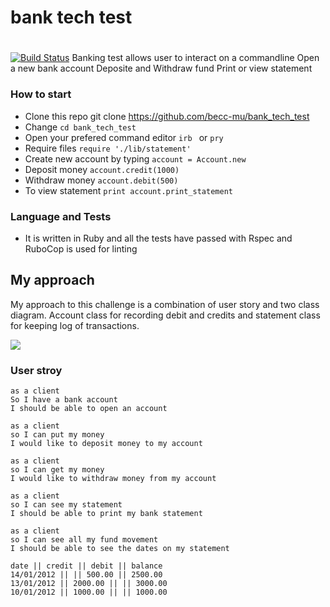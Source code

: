 # bank tech test

#
[![Build Status](https://travis-ci.com/becc-mu/bank_tech_test.svg?branch=master)](https://travis-ci.com/becc-mu/bank_tech_test)
Banking test allows user to interact on a commandline
Open a new bank account
Deposite and Withdraw fund
Print or view statement

### How to start

* Clone this repo git clone https://github.com/becc-mu/bank_tech_test
* Change ``` cd bank_tech_test ```
* Open your prefered command editor ```irb ``` or ``` pry ```
* Require files ``` require './lib/statement' ```
* Create new account by typing ``` account = Account.new ```
* Deposit money ``` account.credit(1000) ```
* Withdraw money ``` account.debit(500) ```
* To view statement ``` print account.print_statement ```

### Language and Tests

* It is written in Ruby and all the tests have passed with Rspec and RuboCop is used for linting

## My approach
My approach to this challenge is a combination of user story and two class diagram. Account class for recording debit and credits and statement class for keeping log of transactions.

![](https://github.com/becc-mu/bank_tech_test/blob/master/assets/Screen_shot.png)



### User stroy

```
as a client
So I have a bank account
I should be able to open an account

as a client
so I can put my money
I would like to deposit money to my account

as a client
so I can get my money
I would like to withdraw money from my account

as a client
so I can see my statement
I should be able to print my bank statement

as a client
so I can see all my fund movement
I should be able to see the dates on my statement

```

```
date || credit || debit || balance
14/01/2012 || || 500.00 || 2500.00
13/01/2012 || 2000.00 || || 3000.00
10/01/2012 || 1000.00 || || 1000.00
```
